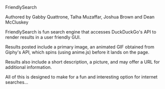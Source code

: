 
FriendlySearch

Authored by Gabby Quattrone, Talha Muzaffar, Joshua Brown and Dean McCluskey

FriendlySearch is fun search engine that accesses DuckDuckGo's API to render results in a user friendly GUI. 

Results posted include a primary image, an animated GIF obtained from Giphy's API, which spins (using
anime.js) before it lands on the page.

Results also include a short description, a picture, and may offer a URL for additional information. 

All of this is designed to make for a fun and interesting option for internet searches...


